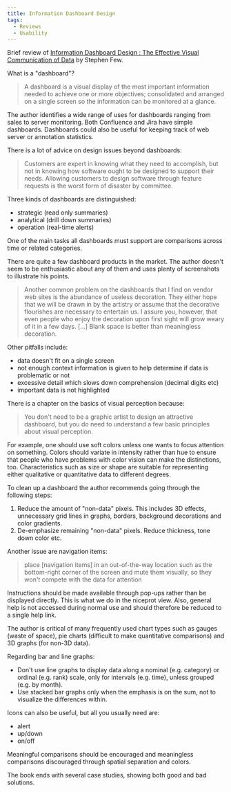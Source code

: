 ```yaml
---
title: Information Dashboard Design
tags:
  - Reviews
  - Usability
---
```


Brief review of [Information Dashboard Design : The Effective Visual Communication of Data](http://www.amazon.com/gp/product/0596100167/) by Stephen Few.

What is a "dashboard"?

> A dashboard is a visual display of the most important information needed to achieve one or more objectives; consolidated and arranged on a single screen so the information can be monitored at a glance.

The author identifies a wide range of uses for dashboards ranging from sales to server monitoring. Both Confluence and Jira have simple dashboards. Dashboards could also be useful for keeping track of web server or annotation statistics.

There is a lot of advice on design issues beyond dashboards:

> Customers are expert in knowing what they need to accomplish, but not in knowing how software ought to be designed to support their needs. Allowing customers to design software through feature requests is the worst form of disaster by committee.

Three kinds of dashboards are distinguished:

  * strategic (read only summaries)
  * analytical (drill down summaries) 
  * operation (real-time alerts)

One of the main tasks all dashboards must support are comparisons across time or related categories.

There are quite a few dashboard products in the market. The author doesn't seem to be enthusiastic about any of them and uses plenty of screenshots to illustrate his points.

> Another common problem on the dashboards that I find on vendor web sites is the abundance of useless decoration. They either hope that we will be drawn in by the artistry or assume that the decorative flourishes are necessary to entertain us. I assure you, however, that even people who enjoy the decoration upon first sight will grow weary of it in a few days. [...] Blank space is better than meaningless decoration.

Other pitfalls include:

  * data doesn't fit on a single screen
  * not enough context information is given to help determine if data is problematic or not
  * excessive detail which slows down comprehension (decimal digits etc)
  * important data is not highlighted

There is a chapter on the basics of visual perception because:

> You don't need to be a graphic artist to design an attractive dashboard, but you do need to understand a few basic principles about visual perception.

For example, one should use soft colors unless one wants to focus attention on something. Colors should variate in intensity rather than hue to ensure that people who have problems with color vision can make the distinctions, too. Characteristics such as size or shape are suitable for representing either qualitative or quantitative data to different degrees.

To clean up a dashboard the author recommends going through the following steps:

  1. Reduce the amount of "non-data" pixels. This includes 3D effects, unnecessary grid lines in graphs, borders, background decorations and color gradients.
  2. De-emphasize remaining "non-data" pixels. Reduce thickness, tone down color etc.

Another issue are navigation items:

> place [navigation items] in an out-of-the-way location such as the bottom-right corner of the screen and mute them visually, so they won't compete with the data for attention

Instructions should be made available through pop-ups rather than be displayed directly. This is what we do in the niceprot view. Also, general help is not accessed during normal use and should therefore be reduced to a single help link.

The author is critical of many frequently used chart types such as gauges (waste of space), pie charts (difficult to make quantitative comparisons) and 3D graphs (for non-3D data).

Regarding bar and line graphs:

  * Don't use line graphs to display data along a nominal (e.g. category) or ordinal (e.g. rank) scale, only for intervals (e.g. time), unless grouped (e.g. by month).
  * Use stacked bar graphs only when the emphasis is on the sum, not to visualize the differences within.

Icons can also be useful, but all you usually need are:

  * alert
  * up/down
  * on/off

Meaningful comparisons should be encouraged and meaningless comparisons discouraged through spatial separation and colors.

The book ends with several case studies, showing both good and bad solutions.
